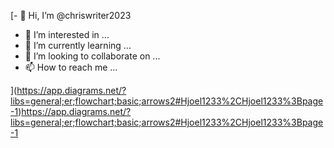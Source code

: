 [- 👋 Hi, I’m @chriswriter2023
- 👀 I’m interested in ...
- 🌱 I’m currently learning ...
- 💞️ I’m looking to collaborate on ...
- 📫 How to reach me ...

<!---
chriswriter2023/chriswriter2023 is a ✨ special ✨ repository because its `README.md` (this file) appears on your GitHub profile.
You can click the Preview link to take a look at your changes.
--->
](https://app.diagrams.net/?libs=general;er;flowchart;basic;arrows2#Hjoel1233%2CHjoel1233%3Bpage-1)https://app.diagrams.net/?libs=general;er;flowchart;basic;arrows2#Hjoel1233%2CHjoel1233%3Bpage-1
